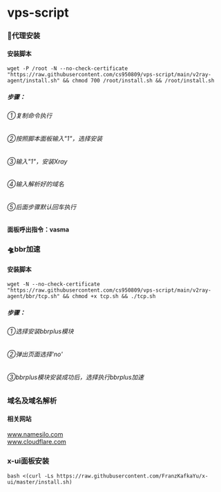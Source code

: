 # vps-script
### 🚀代理安装
#### 安装脚本

```wget -P /root -N --no-check-certificate "https://raw.githubusercontent.com/cs950809/vps-script/main/v2ray-agent/install.sh" && chmod 700 /root/install.sh && /root/install.sh```
##### 步骤：
###### ①复制命令执行
###### ②按照脚本面板输入"1"，选择安装
###### ③输入"1"，安装Xray
###### ④输入解析好的域名
###### ⑤后面步骤默认回车执行

#### 面板呼出指令：vasma


### 🛸bbr加速
#### 安装脚本

```wget -N --no-check-certificate "https://raw.githubusercontent.com/cs950809/vps-script/main/v2ray-agent/bbr/tcp.sh" && chmod +x tcp.sh && ./tcp.sh```

##### 步骤：
###### ①选择安装bbrplus模块
###### ②弹出页面选择'no'
###### ③bbrplus模块安装成功后，选择执行bbrplus加速

### 域名及域名解析
#### 相关网站
www.namesilo.com     
www.cloudflare.com

### x-ui面板安装
```bash <(curl -Ls https://raw.githubusercontent.com/FranzKafkaYu/x-ui/master/install.sh)```
